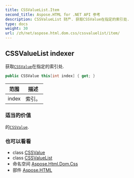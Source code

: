 ```yaml
---
title: CSSValueList.Item
second_title: Aspose.HTML for .NET API 参考
description: CSSValueList 财产. 获取CSSValue在指定的索引处.
type: docs
weight: 30
url: /zh/net/aspose.html.dom.css/cssvaluelist/item/
---
```

## CSSValueList indexer

获取[`CSSValue`](../../cssvalue/)在指定的索引处.

```csharp
public CSSValue this[int index] { get; }
```

| 范围 | 描述 |
| --- | --- |
| index | 索引。 |

### 适当的价值

的[`CSSValue`](../../cssvalue/).

### 也可以看看

* class [CSSValue](../../cssvalue/)
* class [CSSValueList](../)
* 命名空间 [Aspose.Html.Dom.Css](../../cssvaluelist/)
* 部件 [Aspose.HTML](../../../)


